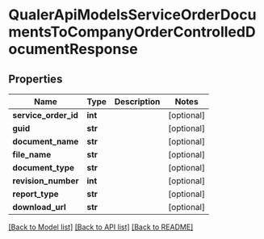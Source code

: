 # QualerApiModelsServiceOrderDocumentsToCompanyOrderControlledDocumentResponse

## Properties
Name | Type | Description | Notes
------------ | ------------- | ------------- | -------------
**service_order_id** | **int** |  | [optional] 
**guid** | **str** |  | [optional] 
**document_name** | **str** |  | [optional] 
**file_name** | **str** |  | [optional] 
**document_type** | **str** |  | [optional] 
**revision_number** | **int** |  | [optional] 
**report_type** | **str** |  | [optional] 
**download_url** | **str** |  | [optional] 

[[Back to Model list]](../README.md#documentation-for-models) [[Back to API list]](../README.md#documentation-for-api-endpoints) [[Back to README]](../README.md)


